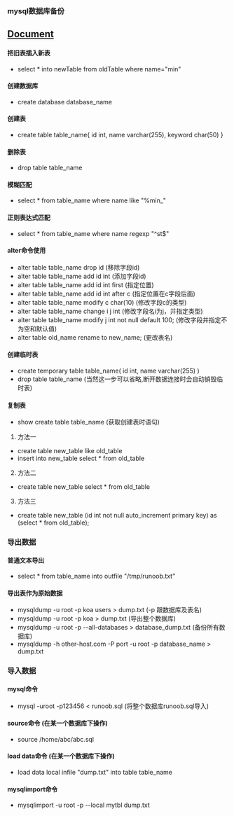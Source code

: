 ### mysql数据库备份  

## [Document](https://www.runoob.com/mysql/mysql-regexp.html)

#### 把旧表插入新表
- select * into newTable from oldTable where name="min"

#### 创建数据库
- create database database_name

#### 创建表
- create table table_name{
	id int,
	name varchar(255),
	keyword char(50)
}

#### 删除表
- drop table table_name

#### 模糊匹配
- select * from table_name where name like "%min_"

#### 正则表达式匹配
- select * from table_name where name regexp "^st$"

#### alter命令使用
- alter table table_name drop id  (移除字段id)
- alter table table_name add id int   (添加字段id)
- alter table table_name add id int first  (指定位置)
- alter table table_name add id int after c   (指定位置在c字段后面)
- alter table table_name modify c char(10)   (修改字段c的类型)
- alter table table_name change i j int (修改字段名i为j，并指定类型)
- alter table table_name modify j int not null default 100;  (修改字段并指定不为空和默认值)
- alter table old_name rename to new_name;  (更改表名)

#### 创建临时表
- create temporary table table_name(
  id int,
  name varchar(255)
)
- drop table table_name    (当然这一步可以省略,断开数据连接时会自动销毁临时表)

#### 复制表
- show create table table_name  (获取创建表时语句)

1. 方法一
- create table new_table like old_table 
- insert into new_table select * from old_table

2. 方法二
- create table new_table select * from old_table

3. 方法三
- create table new_table (id int not null auto_increment primary key) as (select * from old_table);

### 导出数据

#### 普通文本导出
- select * from table_name into outfile "/tmp/runoob.txt"

#### 导出表作为原始数据
- mysqldump -u root -p koa users > dump.txt   (-p 跟数据库及表名)
- mysqldump -u root -p koa > dump.txt (导出整个数据库)
- mysqldump -u root -p --all-databases > database_dump.txt (备份所有数据库)  
- mysqldump -h other-host.com -P port -u root -p database_name > dump.txt

### 导入数据

#### mysql命令 
- mysql -uroot -p123456 < runoob.sql  (将整个数据库runoob.sql导入)

#### source命令 (在某一个数据库下操作)
- source /home/abc/abc.sql 

#### load data命令  (在某一个数据库下操作)
- load data local infile "dump.txt" into table table_name

#### mysqlimport命令
- mysqlimport -u root -p --local mytbl dump.txt